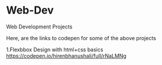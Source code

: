 # Web-Dev
Web Development Projects

Here, are the links to codepen for some of the above projects

1.Flexbbox Design with html+css basics
https://codepen.io/hirenbhanushali/full/rNaLMNg

